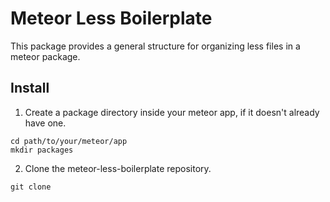 Meteor Less Boilerplate
=======================
This package provides a general structure for organizing less files in a meteor package.


Install
-------
1. Create a package directory inside your meteor app, if it doesn't already have one.
```
cd path/to/your/meteor/app
mkdir packages
```

2. Clone the meteor-less-boilerplate repository.
```
git clone 
```
